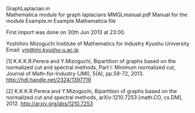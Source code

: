 GraphLaplacian.m \
  Mathematica module for graph laplacians
MMGLmanual.pdf
  Manual for the module
Example.m
  Example Mathematica file

First import was done on 30th Jun 2013 at 23:00.

Yoshihiro Mizoguchi
Institute of Mathematics for Industry
Kyushu University
Email: ym@imi.kyushu-u.ac.jp

[1] K.K.K.R.Perera and Y.Mizoguchi, Bipartition of graphs based on the normalized cut and spectral methods, Part I: Minimum normalized cut, Journal of Math-for-Industry (JMI), 5(A), pp.59-72, 2013. http://hdl.handle.net/2324/1397719

[2] K.K.K.R.Perera and Y.Mizoguchi, Bipartition of graphs based on the normalized cut and spectral methods, arXiv:1210.7253 [math.CO, cs.DM], 2012. http://arxiv.org/abs/1210.7253


